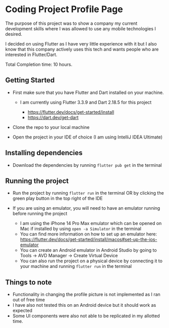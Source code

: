 # Coding Project Profile Page

The purpose of this project was to show a company my current
development skills where I was allowed to use any mobile 
technologies I desired.

I decided on using Flutter as I have very little experience with it but I also know
that this company actively uses this tech and wants people who are interested in Flutter/Dart.

Total Completion time: 10 hours.

## Getting Started

- First make sure that you have Flutter and Dart installed on your machine.
    - I am currently using Flutter 3.3.9 and Dart 2.18.5 for this project

      - https://flutter.dev/docs/get-started/install
      - https://dart.dev/get-dart

- Clone the repo to your local machine
- Open the project in your IDE of choice (I am using IntelliJ IDEA Ultimate)

## Installing dependencies
- Download the dependencies by running `flutter pub get` in the terminal

## Running the project
- Run the project by running `flutter run` in the terminal OR by clicking the green play button in the top right of the IDE


- If you are using an emulator, you will need to have an emulator running before running the project
    - I am using the iPhone 14 Pro Max emulator which can be opened on Mac if installed by using `open -a Simulator` in the terminal
    - You can find more information on how to set up an emulator here: https://flutter.dev/docs/get-started/install/macos#set-up-the-ios-emulator
    - You can create an Android emulator in Android Studio by going to Tools -> AVD Manager -> Create Virtual Device
    - You can also run the project on a physical device by connecting it to your machine and running `flutter run` in the terminal

## Things to note
- Functionality in changing the profile picture is not implemented as I ran out of free time
- I have also not tested this on an Android device but it should work as expected
- Some UI components were also not able to be replicated in my allotted time.



